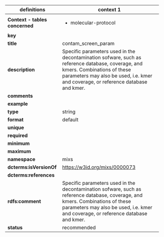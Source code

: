 

| definitions | context 1 |
|-|-|
| **Context - tables concerned** | <ul><li>molecular-protocol</li></ul> |
| **key** |  |
| **title** | contam_screen_param |
| **description** | Specific parameters used in the decontamination sofware, such as reference database, coverage, and kmers. Combinations of these parameters may also be used, i.e. kmer and coverage, or reference database and kmer. |
| **comments** |  |
| **example** |  |
| **type** | string |
| **format** | default |
| **unique** |  |
| **required** |  |
| **minimum** |  |
| **maximum** |  |
| **namespace** | mixs |
| **dcterms:isVersionOf** | https://w3id.org/mixs/0000073 |
| **dcterms:references** |  |
| **rdfs:comment** | Specific parameters used in the decontamination sofware, such as reference database, coverage, and kmers. Combinations of these parameters may also be used, i.e. kmer and coverage, or reference database and kmer. |
| **status** | recommended |
